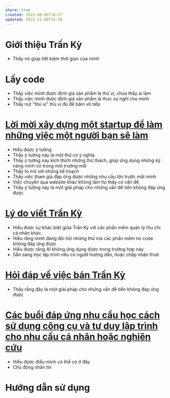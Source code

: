 ```yaml
---
share: true
created: 2023-09-05T16:17
updated: 2023-11-08T16:58
---
```

# Giới thiệu Trấn Kỳ
- Thấy nó giúp tiết kiệm thời gian của mình
# Lấy code
- Thấy việc mình được định giá sản phẩm là thú vị, chưa thấy ai làm
- Thấy việc mình được định giá sản phẩm là thực sự nghĩ cho mình
- Thấy nút "thú vị" thú vị đủ để bấm vô tiếp
# [Lời mời xây dựng một startup để làm những việc một người bạn sẽ làm](../9%20Blog/L%E1%BB%9Di%20m%E1%BB%9Di%20x%C3%A2y%20d%E1%BB%B1ng%20m%E1%BB%99t%20startup%20%C4%91%E1%BB%83%20l%C3%A0m%20nh%E1%BB%AFng%20vi%E1%BB%87c%20m%E1%BB%99t%20ng%C6%B0%E1%BB%9Di%20b%E1%BA%A1n%20s%E1%BA%BD%20l%C3%A0m.md)
- Hiểu được ý tưởng
- Thấy ý tưởng này là một thứ có ý nghĩa
- Thấy ý tưởng này kích thích những thử thách, giúp ứng dụng những kỹ năng mình có trong môi trường mới
- Thấy tò mò với những kế hoạch
- Thấy việc tham gia đáp ứng được những nhu cầu lớn trước mắt mình
- Việc chuyển qua website khác không làm họ thấy có vấn đề
- Thấy ý tưởng này là một giải pháp cho những vấn đề tiền không đáp ứng được

# [Lý do viết Trấn Kỳ](../9%20Blog/L%C3%BD%20do%20vi%E1%BA%BFt%20Tr%E1%BA%A5n%20K%E1%BB%B3.md)
- Hiểu được sự khác biệt giữa Trấn Kỳ với các phần mềm quản lý thu chi cá nhân khác
- Hiểu rằng mình đang đòi hỏi những thứ mà các phần mềm no code không đáp ứng được
- Hiểu được rằng AI không ứng dụng được trong trường hợp này
- Sẵn sàng học lập trình nếu có người hướng dẫn, hoặc chấp nhận thuê

# [Hỏi đáp về việc bán Trấn Kỳ](../9%20Blog/H%E1%BB%8Fi%20%C4%91%C3%A1p%20v%E1%BB%81%20vi%E1%BB%87c%20b%C3%A1n%20Tr%E1%BA%A5n%20K%E1%BB%B3.md)
- Thấy rằng đây là một giải pháp cho những vấn đề tiền không đáp ứng được


# [Các buổi đáp ứng nhu cầu học cách sử dụng công cụ và tư duy lập trình cho nhu cầu cá nhân hoặc nghiên cứu](../../C%C3%A1c%20bu%E1%BB%95i%20%C4%91%C3%A1p%20%E1%BB%A9ng%20nhu%20c%E1%BA%A7u%20h%E1%BB%8Dc%20c%C3%A1ch%20s%E1%BB%AD%20d%E1%BB%A5ng%20c%C3%B4ng%20c%E1%BB%A5%20v%C3%A0%20t%C6%B0%20duy%20l%E1%BA%ADp%20tr%C3%ACnh%20cho%20nhu%20c%E1%BA%A7u%20c%C3%A1%20nh%C3%A2n%20ho%E1%BA%B7c%20nghi%C3%AAn%20c%E1%BB%A9u/9%20Blog/C%C3%A1c%20bu%E1%BB%95i%20%C4%91%C3%A1p%20%E1%BB%A9ng%20nhu%20c%E1%BA%A7u%20h%E1%BB%8Dc%20c%C3%A1ch%20s%E1%BB%AD%20d%E1%BB%A5ng%20c%C3%B4ng%20c%E1%BB%A5%20v%C3%A0%20t%C6%B0%20duy%20l%E1%BA%ADp%20tr%C3%ACnh%20cho%20nhu%20c%E1%BA%A7u%20c%C3%A1%20nh%C3%A2n%20ho%E1%BA%B7c%20nghi%C3%AAn%20c%E1%BB%A9u.md)
- Hiểu được điều mình có thể có ở đây
- Chủ động nhắn tin

# Hướng dẫn sử dụng